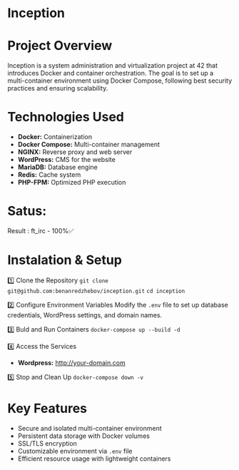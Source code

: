 # Inception

# Project Overview
Inception is a system administration and virtualization project at 42 that introduces Docker and container orchestration.
The goal is to set up a multi-container environment using Docker Compose, following best security practices and ensuring 
scalability.

# Technologies Used
- **Docker:** Containerization
- **Docker Compose:** Multi-container management
- **NGINX:** Reverse proxy and web server
- **WordPress:** CMS for the website
- **MariaDB:** Database engine
- **Redis:** Cache system
- **PHP-FPM:** Optimized PHP execution

# Satus:

Result : 
ft_irc - 100%✅

# Instalation & Setup

1️⃣ Clone the Repository
`git clone git@github.com:benanredzhebov/inception.git`
`cd inception`

2️⃣ Configure Environment Variables
Modify the `.env` file to set up database credentials, WordPress settings, and domain names.

3️⃣ Buld and Run Containers
`docker-compose up --build -d`

4️⃣ Access the Services
  - **Wordpress:** http://your-domain.com

5️⃣ Stop and Clean Up
`docker-compose down -v`

# Key Features
- Secure and isolated multi-container environment
- Persistent data storage with Docker volumes
- SSL/TLS encryption
- Customizable environment via `.env` file
- Efficient resource usage with lightweight containers
